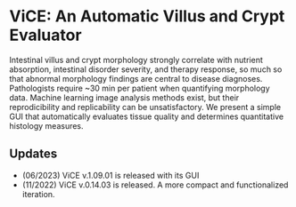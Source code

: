# ViCE: An Automatic Villus and Crypt Evaluator
Intestinal villus and crypt morphology strongly correlate with nutrient absorption, intestinal disorder severity, and therapy response, so much so that abnormal morphology findings are central to disease diagnoses. Pathologists require ~30 min per patient when quantifying morphology data. Machine learning image analysis methods exist, but their reprodicibility and replicability can be unsatisfactory. We present a simple GUI that automatically evaluates tissue quality and determines quantitative histology measures. 



## Updates
* (06/2023) ViCE v.1.09.01 is released with its GUI
* (11/2022) ViCE v.0.14.03 is released. A more compact and functionalized iteration. 


